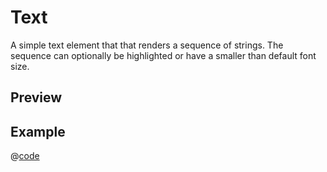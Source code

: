 # Text <Badge type="tip" text="since v0.4.0" vertical="top" /> <Badge type="themeable" text="themeable" vertical="top" />

A simple text element that that renders a sequence of strings. The sequence can optionally be highlighted or have a smaller than default font size.

## Preview
<DynamicComponentDisplay type="Text">
  <TextPreview/>
</DynamicComponentDisplay>

## Example
@[code](@examples/TextExample.vue)

